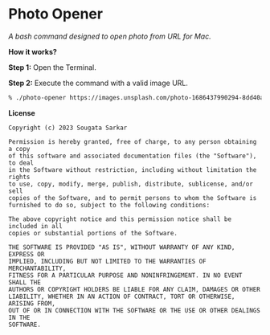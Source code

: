 # Photo Opener

*A bash command designed to open photo from URL for Mac.*

**How it works?**

**Step 1:** Open the Terminal.

**Step 2:** Execute the command with a valid image URL. 


```sh
% ./photo-opener https://images.unsplash.com/photo-1686437990294-8dd40ae77668
```

**License**

```
Copyright (c) 2023 Sougata Sarkar

Permission is hereby granted, free of charge, to any person obtaining a copy
of this software and associated documentation files (the "Software"), to deal
in the Software without restriction, including without limitation the rights
to use, copy, modify, merge, publish, distribute, sublicense, and/or sell
copies of the Software, and to permit persons to whom the Software is
furnished to do so, subject to the following conditions:

The above copyright notice and this permission notice shall be included in all
copies or substantial portions of the Software.

THE SOFTWARE IS PROVIDED "AS IS", WITHOUT WARRANTY OF ANY KIND, EXPRESS OR
IMPLIED, INCLUDING BUT NOT LIMITED TO THE WARRANTIES OF MERCHANTABILITY,
FITNESS FOR A PARTICULAR PURPOSE AND NONINFRINGEMENT. IN NO EVENT SHALL THE
AUTHORS OR COPYRIGHT HOLDERS BE LIABLE FOR ANY CLAIM, DAMAGES OR OTHER
LIABILITY, WHETHER IN AN ACTION OF CONTRACT, TORT OR OTHERWISE, ARISING FROM,
OUT OF OR IN CONNECTION WITH THE SOFTWARE OR THE USE OR OTHER DEALINGS IN THE
SOFTWARE.
```